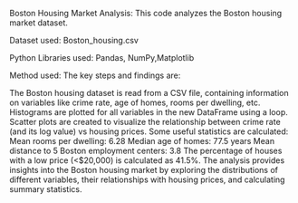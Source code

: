 Boston Housing Market Analysis: This code analyzes the Boston housing market dataset.

Dataset used: Boston_housing.csv

Python Libraries used: Pandas, NumPy,Matplotlib

Method used: The key steps and findings are:

The Boston housing dataset is read from a CSV file, containing information on variables like crime rate, age of homes, rooms per dwelling, etc.
Histograms are plotted for all variables in the new DataFrame using a loop.
Scatter plots are created to visualize the relationship between crime rate (and its log value) vs housing prices.
Some useful statistics are calculated: Mean rooms per dwelling: 6.28 Median age of homes: 77.5 years Mean distance to 5 Boston employment centers: 3.8
The percentage of houses with a low price (<$20,000) is calculated as 41.5%.
The analysis provides insights into the Boston housing market by exploring the distributions of different variables, their relationships with housing prices, and calculating summary statistics.
